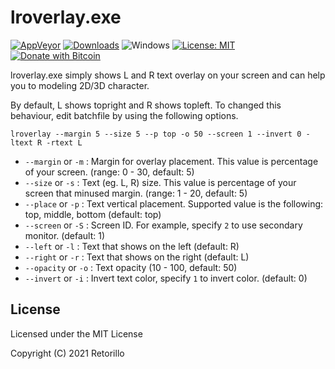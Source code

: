 # lroverlay.exe

[![AppVeyor](https://img.shields.io/appveyor/build/retorillo/lroverlay)](https://ci.appveyor.com/project/retorillo/lroverlay)
[![Downloads](https://img.shields.io/github/downloads/retorillo/lroverlay/total)](https://github.com/retorillo/lroverlay/releases)
![Windows](https://svgshare.com/i/ZhY.svg)
[![License: MIT](https://img.shields.io/badge/License-MIT-yellow.svg)](https://opensource.org/licenses/MIT)
[![Donate with Bitcoin](https://en.cryptobadges.io/badge/micro/bc1qqtzjl35enhe0l7a3fuhtkxjenn9sx797v2z64t)](https://en.cryptobadges.io/donate/bc1qqtzjl35enhe0l7a3fuhtkxjenn9sx797v2z64t)

lroverlay.exe simply shows L and R text overlay on your screen and can help you to modeling 2D/3D character.

By default, L shows topright and R shows topleft.
To changed this behaviour, edit batchfile by using the following options.

```
lroverlay --margin 5 --size 5 --p top -o 50 --screen 1 --invert 0 -ltext R -rtext L
```

- `--margin` or `-m` : Margin for overlay placement. This value is percentage of your screen. (range: 0 - 30, default: 5)
- `--size` or `-s` : Text (eg. L, R) size. This value is percentage of your screen that minused margin. (range: 1 - 20, default: 5)
- `--place` or `-p` : Text vertical placement. Supported value is the following: top, middle, bottom (default: top)
- `--screen` or `-S` : Screen ID. For example, specify `2` to use secondary monitor. (default: 1)
- `--left` or `-l` : Text that shows on the left (default: R)
- `--right` or `-r` : Text that shows on the right (default: L)
- `--opacity` or `-o` : Text opacity (10 - 100, default: 50)
- `--invert` or `-i` : Invert text color, specify `1` to invert color. (default: 0)

## License

Licensed under the MIT License

Copyright (C) 2021 Retorillo
